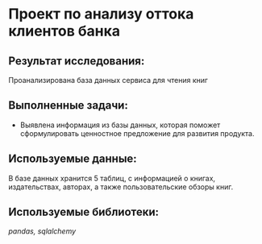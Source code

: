 # Проект по анализу оттока клиентов банка
## Результат исследования:
 Проанализирована база данных сервиса для чтения книг
## Выполненные задачи:
- Выявлена информация из базы данных, которая поможет сформулировать ценностное предложение для развития продукта. 
## Используемые данные:
В базе данных хранится 5 таблиц, с информацией о книгах, издательствах, авторах, а также пользовательские обзоры книг.
## Используемые библиотеки:
*pandas, sqlalchemy*
